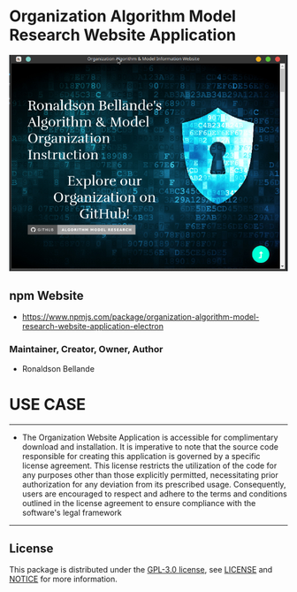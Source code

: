 #  Organization Algorithm Model Research Website Application

![Screenshot](Application-Screenshot1.png)

## npm Website
- https://www.npmjs.com/package/organization-algorithm-model-research-website-application-electron


### Maintainer, Creator, Owner, Author
* Ronaldson Bellande


# USE CASE
--------------------------------------------------------------------------------------------------------
* The Organization Website Application is accessible for complimentary download and installation. It is imperative to note that the source code responsible for creating this application is governed by a specific license agreement. This license restricts the utilization of the code for any purposes other than those explicitly permitted, necessitating prior authorization for any deviation from its prescribed usage. Consequently, users are encouraged to respect and adhere to the terms and conditions outlined in the license agreement to ensure compliance with the software's legal framework
--------------------------------------------------------------------------------------------------------

## License
This package is distributed under the [GPL-3.0 license](https://www.gnu.org/licenses/gpl-3.0.en.html), see [LICENSE](https://github.com/Algorithm-Model-Research/organization-algorithm-model-research-website-application/blob/main/LICENSE) and [NOTICE](https://github.com/Algorithm-Model-Research/organization-algorithm-model-research-website-application/blob/main/LICENSE) for more information.
